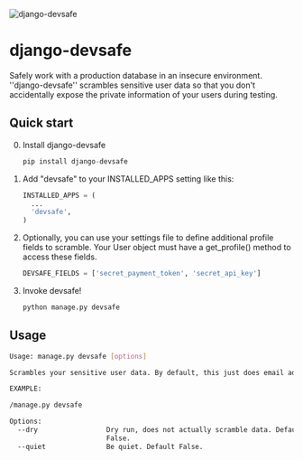 ![django-devsafe](http://i.imgur.com/MhtKl25.gif)

django-devsafe
==============

Safely work with a production database in an insecure environment. ''django-devsafe'' scrambles sensitive user data so that you don't accidentally expose the private information of your users during testing.

Quick start
-----------

0. Install django-devsafe

    ```python
    pip install django-devsafe
    ```

1. Add "devsafe" to your INSTALLED_APPS setting like this:

    ```python
    INSTALLED_APPS = (
      ...
      'devsafe',
    )
    ```

2. Optionally, you can use your settings file to define additional profile fields to scramble. Your User object must have a get_profile() method to access these fields.

    ```python
    DEVSAFE_FIELDS = ['secret_payment_token', 'secret_api_key']
    ```

3. Invoke devsafe!

    ```bash
    python manage.py devsafe
    ```

Usage
----------

```bash
Usage: manage.py devsafe [options] 

Scrambles your sensitive user data. By default, this just does email addresses and passwords. Omits superusers and staff.

EXAMPLE:

/manage.py devsafe

Options:
  --dry                 Dry run, does not actually scramble data. Default
                        False.
  --quiet               Be quiet. Default False.

```
